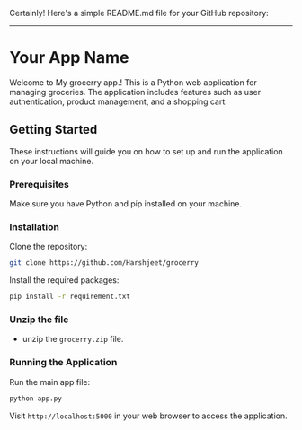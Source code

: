 Certainly! Here's a simple README.md file for your GitHub repository:

---

# Your App Name

Welcome to My grocerry app.! This is a Python web application for managing groceries. The application includes features such as user authentication, product management, and a shopping cart.

## Getting Started

These instructions will guide you on how to set up and run the application on your local machine.

### Prerequisites

Make sure you have Python and pip installed on your machine.

### Installation

Clone the repository:

```bash
git clone https://github.com/Harshjeet/grocerry
```

Install the required packages:

```bash
pip install -r requirement.txt
```

### Unzip the file
- unzip the `grocerry.zip` file.

### Running the Application

Run the main app file:

```bash
python app.py
```

Visit `http://localhost:5000` in your web browser to access the application.

